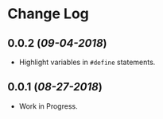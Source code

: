 # Change Log


## 0.0.2 (*09-04-2018*) 
- Highlight variables in `#define` statements.

## 0.0.1 (*08-27-2018*) 
- Work in Progress.
